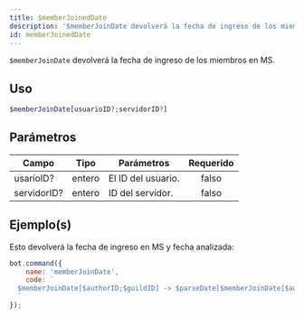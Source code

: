 ```yaml
---
title: $memberJoinedDate
description: '$memberJoinDate devolverá la fecha de ingreso de los miembros en MS.'
id: memberJoinedDate
---
```


`$memberJoinDate` devolverá la fecha de ingreso de los miembros en MS.

## Uso

```php
$memberJoinDate[usuarioID?;servidorID?]
```

## Parámetros

| Campo       | Tipo   | Parámetros         | Requerido |
| ----------- | ------ | ------------------ |:---------:|
| usarioID?   | entero | El ID del usuario. |   falso   |
| servidorID? | entero | ID del servidor.   |   falso   |

## Ejemplo(s)

Esto devolverá la fecha de ingreso en MS y fecha analizada:

```javascript
bot.command({
    name: 'memberJoinDate',
    code: `
  $memberJoinDate[$authorID;$guildID] -> $parseDate[$memberJoinDate[$authorID;$guildID]]
  `
});
```
